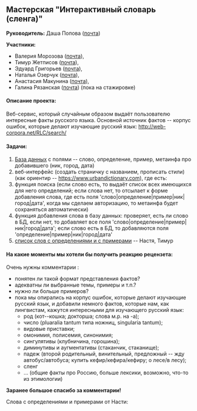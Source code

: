 ## Мастерская "Интерактивный словарь (сленга)"

**Руководитель:** Даша Попова ([почта](mailto:daschapopowa@gmail.com))

**Участники:**
* Валерия Морозова ([почта](mailto:tito_alba@mail.ru)), 
* Тимур Жетписов ([почта](mailto:volponebt@gmail.com)),
* Эдуард Григорьев ([почта](mailto:happypuffin7@gmail.com)), 
* Наталья Озерчук ([почта](mailto:fishow36@gmail.com)),
* Анастасия Макунина ([почта](mailto:asetorn@gmail.com)),
* Галина Рязанская ([почта](mailto:galka1999@gmail.com)) (пока на стажировке)

#### Описание проекта:

Веб-сервис, который случайным образом выдаёт пользователю интересные факты русского языка. Основной источник фактов -- корпус ошибок, которые делают изучающие русский язык: http://web-corpora.net/RLC/search/

#### Задачи:

1. <a href="./Database.ipynb">База данных</a> с полями -- слово, определение, пример, метаинфа про добавившего (ник, город, дата)
2. веб-интерфейс (создать страничку с названием, прописать стили)  (как ориентир -- https://www.urbandictionary.com), где есть:
3. функция поиска (если слово есть, то выдаёт список всех имеющихся для него определений; если слова нет, то отсылает к форме добавления слова, где есть поля 'слово|определение|пример|ник|город|дата', когда мы сделаем авторизацию, то метаинфа будет сохраняться автоматически)
4. функция добавления слова в базу данных: проверяет, есть ли слово в БД, если нет, то добавляет все поля 'слово|определение|пример|ник|город|дата'; если слово есть в БД, то добавляются поля 'определение|пример|ник|город|дата'
5. [список слов с определениями и с примерами](https://docs.google.com/document/d/1Hsk6Wy5AaYlIgYOE2jQjxuJY2huhjQetD9_HcYsppNU/edit?usp=sharing) -- Настя, Тимур


#### На какие моменты мы хотели бы получить реакцию рецензета:

Очень нужны комментарии :

+ понятен ли такой формат представления фактов?
+ адекватны ли выбранные темы, примеры и т.п.?
+ нужно ли больше примеров?
+ пока мы опирались на корпус ошибок, которые делают изучающие русский язык, и добавили немного фактов, которые нам, как лингвистам, кажутся интересными для изучающего русский язык:
  + род (кот--кошка; докторша; слова м.р. на -а);
  + число (pluaralia tantum типа ножниц, singularia tantum);
  + видовые приставки;
  + омонимия, полисемия, синонимия;
  + сингулятивы (клубничина, горошина);
  + диминутивы и аугментативы (стаканчик, стаканище);
  + падеж (второй родительный, винительный, предложный -- жду автобус/автобуса; купить кефир/кефира/кефиру; о лесе/в лесу);
  + сленг
  + ... (общие факты про Россию, больше лексики, возможно, что-то из этимологии)

**Заранее большое спасибо за комментарии!**

Слова с определениями и примерами от Насти: 
